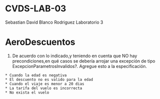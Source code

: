 # CVDS-LAB-03
Sebastian David Blanco Rodriguez
Laboratorio 3

# AeroDescuentos

  1. De acuerdo con lo indicado,y teniendo en cuenta que NO hay precondiciones,en qué casos se debería arrojar una excepción de tipo ExcepcionParametrosInvalidos?. Agregue esto a la especificación.
 
    * Cuando la edad es negativa
    * El descuento no es valido para la edad
    * Cuando el viaje es menor a 20 dias
    * La tarifa del vuelo es incorrecta
    * No exista el vuelo
